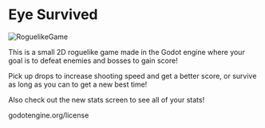 # Eye Survived

![RoguelikeGame](https://github.com/user-attachments/assets/da302288-c2c0-4633-9d0c-7aead91f2a1a)

This is a small 2D roguelike game made in the Godot engine where your goal is to defeat enemies and bosses to gain score!

Pick up drops to increase shooting speed and get a better score, or survive as long as you can to get a new best time!

Also check out the new stats screen to see all of your stats!

godotengine.org/license
